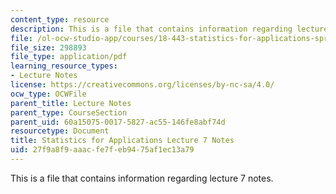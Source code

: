 ```yaml
---
content_type: resource
description: This is a file that contains information regarding lecture 7 notes.
file: /ol-ocw-studio-app/courses/18-443-statistics-for-applications-spring-2015/27f9a8f9aaacfe7feb9475af1ec13a79_MIT18_443S15_LEC7.pdf
file_size: 298893
file_type: application/pdf
learning_resource_types:
- Lecture Notes
license: https://creativecommons.org/licenses/by-nc-sa/4.0/
ocw_type: OCWFile
parent_title: Lecture Notes
parent_type: CourseSection
parent_uid: 60a15075-0017-5827-ac55-146fe8abf74d
resourcetype: Document
title: Statistics for Applications Lecture 7 Notes
uid: 27f9a8f9-aaac-fe7f-eb94-75af1ec13a79
---
```

This is a file that contains information regarding lecture 7 notes.